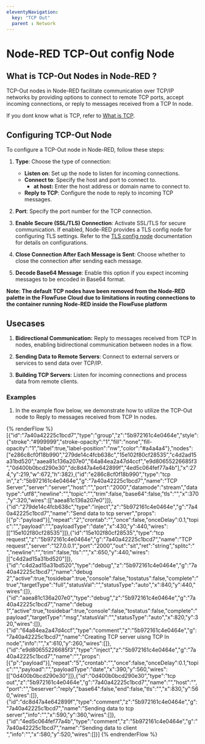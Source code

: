 ```yaml
---
eleventyNavigation:
  key: "TCP Out"
  parent : Network
---
```


# Node-RED TCP-Out config Node

## What is TCP-Out Nodes in Node-RED ?

TCP-Out nodes in Node-RED facilitate communication over TCP/IP networks by providing options to connect to remote TCP ports, accept incoming connections, or reply to messages received from a TCP In node.

If you dont know what is TCP, refer to [What is TCP](/node-red/core-nodes/network/tcp-in/#what-is-tcp/).

## Configuring TCP-Out Node

To configure a TCP-Out node in Node-RED, follow these steps:

1. **Type**: Choose the type of connection:
    - **Listen on**: Set up the node to listen for incoming connections.
    - **Connect to**: Specify the host and port to connect to.
        - **at host:** Enter the host address or domain name to connect to.
    - **Reply to TCP**: Configure the node to reply to incoming TCP messages.

2. **Port**: Specify the port number for the TCP connection.

3. **Enable Secure (SSL/TLS) Connection**: Activate SSL/TLS for secure communication. If enabled, Node-RED provides a TLS config node for configuring TLS settings. Refer to the [TLS config node](/node-red/core-nodes/network/tls/) documentation for details on configurations.

4. **Close Connection After Each Message is Sent**: Choose whether to close the connection after sending each message.

5. **Decode Base64 Message**: Enable this option if you expect incoming messages to be encoded in Base64 format.

**Note: The default TCP nodes have been removed from the Node-RED palette in the FlowFuse Cloud due to limitations in routing connections to the container running Node-RED inside the FlowFuse platform**

## Usecases

1. **Bidirectional Communication:** Reply to messages received from TCP In nodes, enabling bidirectional communication between nodes in a flow.

2. **Sending Data to Remote Servers**: Connect to external servers or services to send data over TCP/IP.

3. **Building TCP Servers**: Listen for incoming connections and process data from remote clients.

### Examples

1. In the example flow below, we demonstrate how to utilize the TCP-Out node to Reply to messages received from TCP In nodes.

{% renderFlow %}
[{"id":"7a40a42225c1bcd7","type":"group","z":"5b972161c4e0464e","style":{"stroke":"#999999","stroke-opacity":"1","fill":"none","fill-opacity":"1","label":true,"label-position":"nw","color":"#a4a4a4"},"nodes":["e286c8cf0f18b990","279de14c4fcb638c","15e102f80cf28535","c4d2ad15a31bd520","aaea81c136a207e0","64a84ea2a47d4ccf","e9d80655226685f3","0d400b0bcd290e30","dc8d47a4e642899f","4ed5c064fef77a4b"],"x":274,"y":219,"w":672,"h":382},{"id":"e286c8cf0f18b990","type":"tcp in","z":"5b972161c4e0464e","g":"7a40a42225c1bcd7","name":"TCP Server","server":"server","host":"","port":"2000","datamode":"stream","datatype":"utf8","newline":"","topic":"","trim":false,"base64":false,"tls":"","x":370,"y":320,"wires":[["aaea81c136a207e0"]]},{"id":"279de14c4fcb638c","type":"inject","z":"5b972161c4e0464e","g":"7a40a42225c1bcd7","name":"Send data to tcp server","props":[{"p":"payload"}],"repeat":"2","crontab":"","once":false,"onceDelay":0.1,"topic":"","payload":"","payloadType":"date","x":430,"y":440,"wires":[["15e102f80cf28535"]]},{"id":"15e102f80cf28535","type":"tcp request","z":"5b972161c4e0464e","g":"7a40a42225c1bcd7","name":"TCP request","server":"127.0.0.1","port":"2000","out":"sit","ret":"string","splitc":" ","newline":"","trim":false,"tls":"","x":650,"y":440,"wires":[["c4d2ad15a31bd520"]]},{"id":"c4d2ad15a31bd520","type":"debug","z":"5b972161c4e0464e","g":"7a40a42225c1bcd7","name":"debug 2","active":true,"tosidebar":true,"console":false,"tostatus":false,"complete":"true","targetType":"full","statusVal":"","statusType":"auto","x":840,"y":440,"wires":[]},{"id":"aaea81c136a207e0","type":"debug","z":"5b972161c4e0464e","g":"7a40a42225c1bcd7","name":"debug 1","active":true,"tosidebar":true,"console":false,"tostatus":false,"complete":"payload","targetType":"msg","statusVal":"","statusType":"auto","x":820,"y":320,"wires":[]},{"id":"64a84ea2a47d4ccf","type":"comment","z":"5b972161c4e0464e","g":"7a40a42225c1bcd7","name":"Creating TCP server uisng TCP In node","info":"","x":610,"y":260,"wires":[]},{"id":"e9d80655226685f3","type":"inject","z":"5b972161c4e0464e","g":"7a40a42225c1bcd7","name":"","props":[{"p":"payload"}],"repeat":"5","crontab":"","once":false,"onceDelay":0.1,"topic":"","payload":"","payloadType":"date","x":390,"y":560,"wires":[["0d400b0bcd290e30"]]},{"id":"0d400b0bcd290e30","type":"tcp out","z":"5b972161c4e0464e","g":"7a40a42225c1bcd7","name":"","host":"","port":"","beserver":"reply","base64":false,"end":false,"tls":"","x":830,"y":560,"wires":[]},{"id":"dc8d47a4e642899f","type":"comment","z":"5b972161c4e0464e","g":"7a40a42225c1bcd7","name":"Sending data to tcp server","info":"","x":590,"y":360,"wires":[]},{"id":"4ed5c064fef77a4b","type":"comment","z":"5b972161c4e0464e","g":"7a40a42225c1bcd7","name":"Sending data to client ","info":"","x":580,"y":520,"wires":[]}]
{% endrenderFlow %}